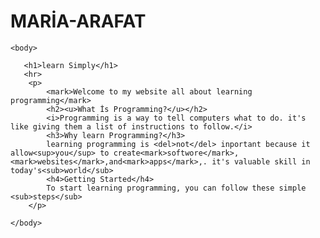 # MARİA-ARAFAT
<!DOCTYPE HTML > 
<html>

    <body>
       
       <h1>learn Simply</h1>
       <hr>
        <p>
            <mark>Welcome to my website all about learning programming</mark>
            <h2><u>What İs Programming?</u></h2>
            <i>Programming is a way to tell computers what to do. it's like giving them a list of instructions to follow.</i>
            <h3>Why learn Programming?</h3>
            learning programming is <del>not</del> inportant because it allow<sup>you</sup> to create<mark>softwore</mark>,   <mark>websites</mark>,and<mark>apps</mark>,. it's valuable skill in today's<sub>world</sub>
            <h4>Getting Started</h4>
            To start learning programming, you can follow these simple <sub>steps</sub>
        </p>
   
    </body>

</html>
